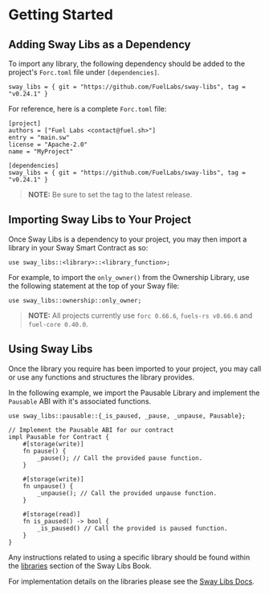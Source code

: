 # Getting Started

## Adding Sway Libs as a Dependency

To import any library, the following dependency should be added to the project's `Forc.toml` file under `[dependencies]`.

```sway
sway_libs = { git = "https://github.com/FuelLabs/sway-libs", tag = "v0.24.1" }
```

For reference, here is a complete `Forc.toml` file:

```sway
[project]
authors = ["Fuel Labs <contact@fuel.sh>"]
entry = "main.sw"
license = "Apache-2.0"
name = "MyProject"

[dependencies]
sway_libs = { git = "https://github.com/FuelLabs/sway-libs", tag = "v0.24.1" }
```

> **NOTE:** Be sure to set the tag to the latest release.

## Importing Sway Libs to Your Project

Once Sway Libs is a dependency to your project, you may then import a library in your Sway Smart Contract as so:

```sway
use sway_libs::<library>::<library_function>;
```

For example, to import the `only_owner()` from the Ownership Library, use the following statement at the top of your Sway file:

```sway
use sway_libs::ownership::only_owner;
```

> **NOTE:**
> All projects currently use `forc 0.66.6`, `fuels-rs v0.66.6` and `fuel-core 0.40.0`.

## Using Sway Libs

Once the library you require has been imported to your project, you may call or use any functions and structures the library provides.

In the following example, we import the Pausable Library and implement the `Pausable` ABI with it's associated functions.

```sway
use sway_libs::pausable::{_is_paused, _pause, _unpause, Pausable};

// Implement the Pausable ABI for our contract
impl Pausable for Contract {
    #[storage(write)]
    fn pause() {
        _pause(); // Call the provided pause function.
    }

    #[storage(write)]
    fn unpause() {
        _unpause(); // Call the provided unpause function.
    }

    #[storage(read)]
    fn is_paused() -> bool {
        _is_paused() // Call the provided is paused function.
    }
}
```

Any instructions related to using a specific library should be found within the [libraries](../index.md) section of the Sway Libs Book.

For implementation details on the libraries please see the [Sway Libs Docs](https://fuellabs.github.io/sway-libs/master/sway_libs/).
